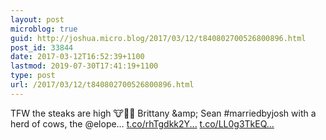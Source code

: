 ```yaml
---
layout: post
microblog: true
guid: http://joshua.micro.blog/2017/03/12/t840802700526800896.html
post_id: 33844
date: 2017-03-12T16:52:39+1100
lastmod: 2019-07-30T17:41:19+1100
type: post
url: /2017/03/12/t840802700526800896.html
---
```

TFW the steaks are high 🐮👰🏼 Brittany &amp;amp; Sean #marriedbyjosh with a herd of cows, the @elope… [t.co/rhTgdkk2Y...](https://t.co/rhTgdkk2Yt) [t.co/LL0g3TkEQ...](https://t.co/LL0g3TkEQD)
